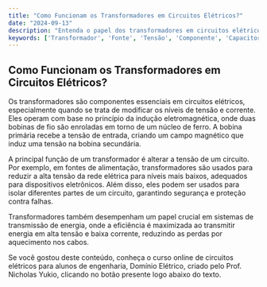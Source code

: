 ```yaml
---
title: "Como Funcionam os Transformadores em Circuitos Elétricos?"
date: "2024-09-13"
description: "Entenda o papel dos transformadores em circuitos elétricos e como eles influenciam a tensão e corrente."
keywords: ['Transformador', 'Fonte', 'Tensão', 'Componente', 'Capacitor', 'Diodo']
---
```


## Como Funcionam os Transformadores em Circuitos Elétricos?

Os transformadores são componentes essenciais em circuitos elétricos, especialmente quando se trata de modificar os níveis de tensão e corrente. Eles operam com base no princípio da indução eletromagnética, onde duas bobinas de fio são enroladas em torno de um núcleo de ferro. A bobina primária recebe a tensão de entrada, criando um campo magnético que induz uma tensão na bobina secundária.

A principal função de um transformador é alterar a tensão de um circuito. Por exemplo, em fontes de alimentação, transformadores são usados para reduzir a alta tensão da rede elétrica para níveis mais baixos, adequados para dispositivos eletrônicos. Além disso, eles podem ser usados para isolar diferentes partes de um circuito, garantindo segurança e proteção contra falhas.

Transformadores também desempenham um papel crucial em sistemas de transmissão de energia, onde a eficiência é maximizada ao transmitir energia em alta tensão e baixa corrente, reduzindo as perdas por aquecimento nos cabos.

Se você gostou deste conteúdo, conheça o curso online de circuitos elétricos para alunos de engenharia, Domínio Elétrico, criado pelo Prof. Nicholas Yukio, clicando no botão presente logo abaixo do texto.